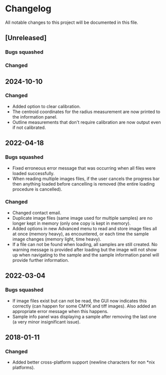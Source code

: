 # Changelog
All notable changes to this project will be documented in this file.

## [Unreleased]
### Bugs squashed
### Changed

## 2024-10-10
### Changed
- Added option to clear calibration.
- The centroid coordinates for the radius measurement are now printed to the information panel.
- Outline measurements that don't require calibration are now output even if not calibrated.

## 2022-04-18
### Bugs squashed
- Fixed erroneous error message that was occurring when all files were loaded successfully.
- When reading multiple images files, if the user cancels the progress bar then anything loaded before cancelling is removed (the entire loading procedure is cancelled).
### Changed
- Changed contact email.
- Duplicate image files (same image used for multiple samples) are no longer kept in memory (only one copy is kept in memory).
- Added options in new Advanced menu to read and store image files all at once (memory heavy), as encountered, or each time the sample image changes (memory light, time heavy).
- If a file can not be found when loading, all samples are still created. No warning message is provided after loading but the image will not show up when navigating to the sample and the sample information panel will provide further information.

## 2022-03-04
### Bugs squashed
- If image files exist but can not be read, the GUI now indicates this correctly (can happen for some CMYK and tiff images). Also added an appropriate error message when this happens.
- Sample info panel was displaying a sample after removing the last one (a very minor insignificant issue).

## 2018-01-11
### Changed
- Added better cross-platform support (newline characters for non *nix platforms).
